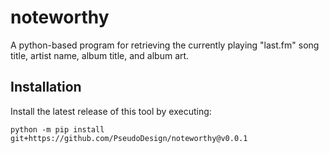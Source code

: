 # noteworthy
A python-based program for retrieving the currently playing "last.fm"
song title, artist name, album title, and album art.

## Installation
Install the latest release of this tool by executing:

`python -m pip install git+https://github.com/PseudoDesign/noteworthy@v0.0.1`
